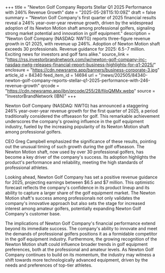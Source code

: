 +++
title = "Newton Golf Company Reports Stellar Q1 2025 Performance with 246% Revenue Growth"
date = "2025-05-28T15:10:09Z"
draft = false
summary = "Newton Golf Company's first quarter of 2025 financial results reveal a 246% year-over-year revenue growth, driven by the widespread adoption of its Newton Motion shaft among professional golfers, signaling strong market potential and innovation in golf equipment."
description = "Newton Golf Company (NASDAQ: NWTG) reports three-figure revenue growth in Q1 2025, with revenue up 246%. Adoption of Newton Motion shaft exceeds 30 professionals. Revenue guidance for 2025: $6.5-$7 million. Exciting news for investors and golf fans alike."
source_link = "https://rss.investorbrandnetwork.com/iw/newton-golf-company-inc-nasdaq-nwtg-releases-financial-report-business-highlights-for-q1-2025/"
enclosure = "https://cdn.newsramp.app/banners/business-corporate-3.jpg"
article_id = 84340
feed_item_id = 14694
url = "/news/202505/84340-newton-golf-company-reports-stellar-q1-2025-performance-with-246-revenue-growth"
qrcode = "https://cdn.newsramp.app/ibn/qrcode/255/28/filoQMMx.webp"
source = "InvestorBrandNetwork (IBN)"
+++

<p>Newton Golf Company (NASDAQ: NWTG) has announced a staggering 246% year-over-year revenue growth for the first quarter of 2025, a period traditionally considered the offseason for golf. This remarkable achievement underscores the company's growing influence in the golf equipment industry, fueled by the increasing popularity of its Newton Motion shaft among professional golfers.</p><p>CEO Greg Campbell emphasized the significance of these results, pointing out the unusual timing of such growth during the golf offseason. The Newton Motion shaft, now used by over 30 professional golfers, has become a key driver of the company's success. Its adoption highlights the product's performance and reliability, meeting the high standards of professional athletes.</p><p>Looking ahead, Newton Golf Company has set a positive revenue guidance for 2025, projecting earnings between $6.5 and $7 million. This optimistic forecast reflects the company's confidence in its product lineup and its ability to capture a larger share of the golf equipment market. The Newton Motion shaft's success among professionals not only validates the company's innovative approach but also sets the stage for increased interest among amateur golfers, potentially expanding Newton Golf Company's customer base.</p><p>The implications of Newton Golf Company's financial performance extend beyond its immediate success. The company's ability to innovate and meet the demands of professional golfers positions it as a formidable competitor in the golf equipment industry. Furthermore, the growing recognition of the Newton Motion shaft could influence broader trends in golf equipment preferences, both at the professional and amateur levels. As Newton Golf Company continues to build on its momentum, the industry may witness a shift towards more technologically advanced equipment, driven by the needs and preferences of top-tier athletes.</p>